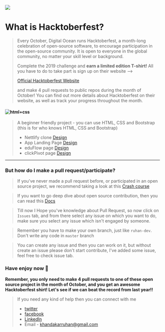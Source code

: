 ![](https://hacktoberfest.digitalocean.com/assets/HF19_social-744d976f227e4aff6866443abcede8c651b309ec9c7c9f7410f5944f8e1299b9.png)

# What is Hacktoberfest?

> Every October, Digital Ocean runs Hacktoberfest, a month-long celebration of open-source software, to encourage participation in the open-source community.
> It is open to everyone in the global community, no matter your skill level or background.
>
> Complete the 2019 challenge and **earn a limited edition T-shirt!** All you have to do to take part is sign up on their website -->
>
> [Official Hacktoberfest Website](https://hacktoberfest.digitalocean.com/)
>
> and make 4 pull requests to public repos during the month of October!
> You can find out more details about Hacktoberfest on their website, as well as track your progress throughout the month.

#### ![html+css](https://img.shields.io/badge/CSS-HTML%2BCSS-green)

> A beginner friendly project - you can use HTML, CSS and Bootstrap (this is for who knows HTML, CSS and Bootstrap)
>
> - Nettlify clone [Design](https://drive.google.com/file/d/10mzGU6NBe3JM5kqbKRp_wYAUavuorfy0/view?usp=sharing)
> - App Landing Page [Design](https://drive.google.com/file/d/1fzu1eoulm-LWT6b0UC7GJ-EU7LF6MAY-/view?usp=sharing)
> - eduFlow page [Design](https://drive.google.com/file/d/1GIHfz4pFdOO5h9zoW5CBG_tQQZF6y5Lp/view?usp=sharing)
> - clickPivot page [Design](https://drive.google.com/file/d/1dmBxHQ19jhcFhib0rck6QZSn6JVCpICr/view?usp=sharing)

---

### But how do I make a pull request/participate?

> If you've never made a pull request before, or participated in an open source project, we recommend taking a look at this [Crash course](https://egghead.io/courses/how-to-contribute-to-an-open-source-project-on-github)

> If you want to go deep dive about open source contribution, then you can read this [Docs](https://github.com/github/opensource.guide/blob/master/CONTRIBUTING.md)

> Till now I Hope you've knowledge about Pull Request, so now click on `Issues` tab, and from there select any issue on which you want to do, make sure you select any issue which isn't engaged by someone.

> Remember you have to make your own branch, just like `ruhan-dev`. Don't write any code in `master` branch

> You can create any issue and then you can work on it, but without create an issue please don't start contribute, I've added some issue, feel free to check issue tab.

### Have enjoy now 💝

**Remember, you only need to make 4 pull requests to one of these open source project in the month of October, and you get an awesome Hacktoberfest shirt! Let's see if we can beat the record from last year!!**

> If you need any kind of help then you can connect with me
>
> - [twitter](https://twitter.com/KhandakarRuhan)
> - [facebook](https://www.facebook.com/Ruhan.Rum)
> - [LinkedIn](https://www.linkedin.com/in/ruhan-khandaker/)
> - Email - khandakarruhan@gmail.com
